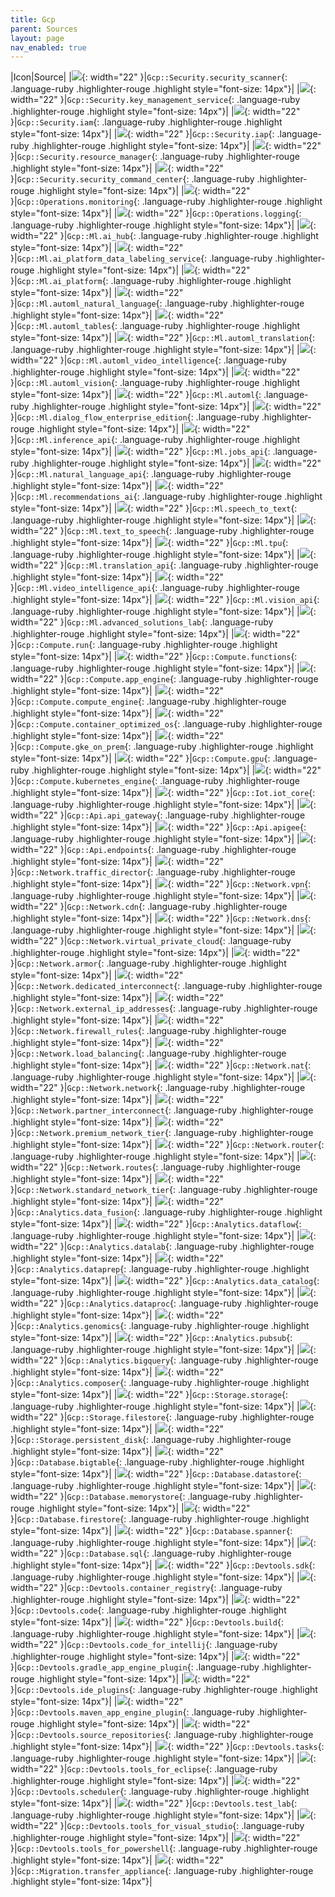 ```yaml
---
title: Gcp
parent: Sources
layout: page
nav_enabled: true
---
```


|Icon|Source|
|![](/home/gearoid/.gem/ruby/3.1/gems/diagrams-rb-0.1.0/resources/gcp/security/security-scanner.png){: width="22" }|`Gcp::Security.security_scanner`{: .language-ruby .highlighter-rouge .highlight style="font-size: 14px"}|
|![](/home/gearoid/.gem/ruby/3.1/gems/diagrams-rb-0.1.0/resources/gcp/security/key-management-service.png){: width="22" }|`Gcp::Security.key_management_service`{: .language-ruby .highlighter-rouge .highlight style="font-size: 14px"}|
|![](/home/gearoid/.gem/ruby/3.1/gems/diagrams-rb-0.1.0/resources/gcp/security/iam.png){: width="22" }|`Gcp::Security.iam`{: .language-ruby .highlighter-rouge .highlight style="font-size: 14px"}|
|![](/home/gearoid/.gem/ruby/3.1/gems/diagrams-rb-0.1.0/resources/gcp/security/iap.png){: width="22" }|`Gcp::Security.iap`{: .language-ruby .highlighter-rouge .highlight style="font-size: 14px"}|
|![](/home/gearoid/.gem/ruby/3.1/gems/diagrams-rb-0.1.0/resources/gcp/security/resource-manager.png){: width="22" }|`Gcp::Security.resource_manager`{: .language-ruby .highlighter-rouge .highlight style="font-size: 14px"}|
|![](/home/gearoid/.gem/ruby/3.1/gems/diagrams-rb-0.1.0/resources/gcp/security/security-command-center.png){: width="22" }|`Gcp::Security.security_command_center`{: .language-ruby .highlighter-rouge .highlight style="font-size: 14px"}|
|![](/home/gearoid/.gem/ruby/3.1/gems/diagrams-rb-0.1.0/resources/gcp/operations/monitoring.png){: width="22" }|`Gcp::Operations.monitoring`{: .language-ruby .highlighter-rouge .highlight style="font-size: 14px"}|
|![](/home/gearoid/.gem/ruby/3.1/gems/diagrams-rb-0.1.0/resources/gcp/operations/logging.png){: width="22" }|`Gcp::Operations.logging`{: .language-ruby .highlighter-rouge .highlight style="font-size: 14px"}|
|![](/home/gearoid/.gem/ruby/3.1/gems/diagrams-rb-0.1.0/resources/gcp/ml/ai-hub.png){: width="22" }|`Gcp::Ml.ai_hub`{: .language-ruby .highlighter-rouge .highlight style="font-size: 14px"}|
|![](/home/gearoid/.gem/ruby/3.1/gems/diagrams-rb-0.1.0/resources/gcp/ml/ai-platform-data-labeling-service.png){: width="22" }|`Gcp::Ml.ai_platform_data_labeling_service`{: .language-ruby .highlighter-rouge .highlight style="font-size: 14px"}|
|![](/home/gearoid/.gem/ruby/3.1/gems/diagrams-rb-0.1.0/resources/gcp/ml/ai-platform.png){: width="22" }|`Gcp::Ml.ai_platform`{: .language-ruby .highlighter-rouge .highlight style="font-size: 14px"}|
|![](/home/gearoid/.gem/ruby/3.1/gems/diagrams-rb-0.1.0/resources/gcp/ml/automl-natural-language.png){: width="22" }|`Gcp::Ml.automl_natural_language`{: .language-ruby .highlighter-rouge .highlight style="font-size: 14px"}|
|![](/home/gearoid/.gem/ruby/3.1/gems/diagrams-rb-0.1.0/resources/gcp/ml/automl-tables.png){: width="22" }|`Gcp::Ml.automl_tables`{: .language-ruby .highlighter-rouge .highlight style="font-size: 14px"}|
|![](/home/gearoid/.gem/ruby/3.1/gems/diagrams-rb-0.1.0/resources/gcp/ml/automl-translation.png){: width="22" }|`Gcp::Ml.automl_translation`{: .language-ruby .highlighter-rouge .highlight style="font-size: 14px"}|
|![](/home/gearoid/.gem/ruby/3.1/gems/diagrams-rb-0.1.0/resources/gcp/ml/automl-video-intelligence.png){: width="22" }|`Gcp::Ml.automl_video_intelligence`{: .language-ruby .highlighter-rouge .highlight style="font-size: 14px"}|
|![](/home/gearoid/.gem/ruby/3.1/gems/diagrams-rb-0.1.0/resources/gcp/ml/automl-vision.png){: width="22" }|`Gcp::Ml.automl_vision`{: .language-ruby .highlighter-rouge .highlight style="font-size: 14px"}|
|![](/home/gearoid/.gem/ruby/3.1/gems/diagrams-rb-0.1.0/resources/gcp/ml/automl.png){: width="22" }|`Gcp::Ml.automl`{: .language-ruby .highlighter-rouge .highlight style="font-size: 14px"}|
|![](/home/gearoid/.gem/ruby/3.1/gems/diagrams-rb-0.1.0/resources/gcp/ml/dialog-flow-enterprise-edition.png){: width="22" }|`Gcp::Ml.dialog_flow_enterprise_edition`{: .language-ruby .highlighter-rouge .highlight style="font-size: 14px"}|
|![](/home/gearoid/.gem/ruby/3.1/gems/diagrams-rb-0.1.0/resources/gcp/ml/inference-api.png){: width="22" }|`Gcp::Ml.inference_api`{: .language-ruby .highlighter-rouge .highlight style="font-size: 14px"}|
|![](/home/gearoid/.gem/ruby/3.1/gems/diagrams-rb-0.1.0/resources/gcp/ml/jobs-api.png){: width="22" }|`Gcp::Ml.jobs_api`{: .language-ruby .highlighter-rouge .highlight style="font-size: 14px"}|
|![](/home/gearoid/.gem/ruby/3.1/gems/diagrams-rb-0.1.0/resources/gcp/ml/natural-language-api.png){: width="22" }|`Gcp::Ml.natural_language_api`{: .language-ruby .highlighter-rouge .highlight style="font-size: 14px"}|
|![](/home/gearoid/.gem/ruby/3.1/gems/diagrams-rb-0.1.0/resources/gcp/ml/recommendations-ai.png){: width="22" }|`Gcp::Ml.recommendations_ai`{: .language-ruby .highlighter-rouge .highlight style="font-size: 14px"}|
|![](/home/gearoid/.gem/ruby/3.1/gems/diagrams-rb-0.1.0/resources/gcp/ml/speech-to-text.png){: width="22" }|`Gcp::Ml.speech_to_text`{: .language-ruby .highlighter-rouge .highlight style="font-size: 14px"}|
|![](/home/gearoid/.gem/ruby/3.1/gems/diagrams-rb-0.1.0/resources/gcp/ml/text-to-speech.png){: width="22" }|`Gcp::Ml.text_to_speech`{: .language-ruby .highlighter-rouge .highlight style="font-size: 14px"}|
|![](/home/gearoid/.gem/ruby/3.1/gems/diagrams-rb-0.1.0/resources/gcp/ml/tpu.png){: width="22" }|`Gcp::Ml.tpu`{: .language-ruby .highlighter-rouge .highlight style="font-size: 14px"}|
|![](/home/gearoid/.gem/ruby/3.1/gems/diagrams-rb-0.1.0/resources/gcp/ml/translation-api.png){: width="22" }|`Gcp::Ml.translation_api`{: .language-ruby .highlighter-rouge .highlight style="font-size: 14px"}|
|![](/home/gearoid/.gem/ruby/3.1/gems/diagrams-rb-0.1.0/resources/gcp/ml/video-intelligence-api.png){: width="22" }|`Gcp::Ml.video_intelligence_api`{: .language-ruby .highlighter-rouge .highlight style="font-size: 14px"}|
|![](/home/gearoid/.gem/ruby/3.1/gems/diagrams-rb-0.1.0/resources/gcp/ml/vision-api.png){: width="22" }|`Gcp::Ml.vision_api`{: .language-ruby .highlighter-rouge .highlight style="font-size: 14px"}|
|![](/home/gearoid/.gem/ruby/3.1/gems/diagrams-rb-0.1.0/resources/gcp/ml/advanced-solutions-lab.png){: width="22" }|`Gcp::Ml.advanced_solutions_lab`{: .language-ruby .highlighter-rouge .highlight style="font-size: 14px"}|
|![](/home/gearoid/.gem/ruby/3.1/gems/diagrams-rb-0.1.0/resources/gcp/compute/run.png){: width="22" }|`Gcp::Compute.run`{: .language-ruby .highlighter-rouge .highlight style="font-size: 14px"}|
|![](/home/gearoid/.gem/ruby/3.1/gems/diagrams-rb-0.1.0/resources/gcp/compute/functions.png){: width="22" }|`Gcp::Compute.functions`{: .language-ruby .highlighter-rouge .highlight style="font-size: 14px"}|
|![](/home/gearoid/.gem/ruby/3.1/gems/diagrams-rb-0.1.0/resources/gcp/compute/app-engine.png){: width="22" }|`Gcp::Compute.app_engine`{: .language-ruby .highlighter-rouge .highlight style="font-size: 14px"}|
|![](/home/gearoid/.gem/ruby/3.1/gems/diagrams-rb-0.1.0/resources/gcp/compute/compute-engine.png){: width="22" }|`Gcp::Compute.compute_engine`{: .language-ruby .highlighter-rouge .highlight style="font-size: 14px"}|
|![](/home/gearoid/.gem/ruby/3.1/gems/diagrams-rb-0.1.0/resources/gcp/compute/container-optimized-os.png){: width="22" }|`Gcp::Compute.container_optimized_os`{: .language-ruby .highlighter-rouge .highlight style="font-size: 14px"}|
|![](/home/gearoid/.gem/ruby/3.1/gems/diagrams-rb-0.1.0/resources/gcp/compute/gke-on-prem.png){: width="22" }|`Gcp::Compute.gke_on_prem`{: .language-ruby .highlighter-rouge .highlight style="font-size: 14px"}|
|![](/home/gearoid/.gem/ruby/3.1/gems/diagrams-rb-0.1.0/resources/gcp/compute/gpu.png){: width="22" }|`Gcp::Compute.gpu`{: .language-ruby .highlighter-rouge .highlight style="font-size: 14px"}|
|![](/home/gearoid/.gem/ruby/3.1/gems/diagrams-rb-0.1.0/resources/gcp/compute/kubernetes-engine.png){: width="22" }|`Gcp::Compute.kubernetes_engine`{: .language-ruby .highlighter-rouge .highlight style="font-size: 14px"}|
|![](/home/gearoid/.gem/ruby/3.1/gems/diagrams-rb-0.1.0/resources/gcp/iot/iot-core.png){: width="22" }|`Gcp::Iot.iot_core`{: .language-ruby .highlighter-rouge .highlight style="font-size: 14px"}|
|![](/home/gearoid/.gem/ruby/3.1/gems/diagrams-rb-0.1.0/resources/gcp/api/api-gateway.png){: width="22" }|`Gcp::Api.api_gateway`{: .language-ruby .highlighter-rouge .highlight style="font-size: 14px"}|
|![](/home/gearoid/.gem/ruby/3.1/gems/diagrams-rb-0.1.0/resources/gcp/api/apigee.png){: width="22" }|`Gcp::Api.apigee`{: .language-ruby .highlighter-rouge .highlight style="font-size: 14px"}|
|![](/home/gearoid/.gem/ruby/3.1/gems/diagrams-rb-0.1.0/resources/gcp/api/endpoints.png){: width="22" }|`Gcp::Api.endpoints`{: .language-ruby .highlighter-rouge .highlight style="font-size: 14px"}|
|![](/home/gearoid/.gem/ruby/3.1/gems/diagrams-rb-0.1.0/resources/gcp/network/traffic-director.png){: width="22" }|`Gcp::Network.traffic_director`{: .language-ruby .highlighter-rouge .highlight style="font-size: 14px"}|
|![](/home/gearoid/.gem/ruby/3.1/gems/diagrams-rb-0.1.0/resources/gcp/network/vpn.png){: width="22" }|`Gcp::Network.vpn`{: .language-ruby .highlighter-rouge .highlight style="font-size: 14px"}|
|![](/home/gearoid/.gem/ruby/3.1/gems/diagrams-rb-0.1.0/resources/gcp/network/cdn.png){: width="22" }|`Gcp::Network.cdn`{: .language-ruby .highlighter-rouge .highlight style="font-size: 14px"}|
|![](/home/gearoid/.gem/ruby/3.1/gems/diagrams-rb-0.1.0/resources/gcp/network/dns.png){: width="22" }|`Gcp::Network.dns`{: .language-ruby .highlighter-rouge .highlight style="font-size: 14px"}|
|![](/home/gearoid/.gem/ruby/3.1/gems/diagrams-rb-0.1.0/resources/gcp/network/virtual-private-cloud.png){: width="22" }|`Gcp::Network.virtual_private_cloud`{: .language-ruby .highlighter-rouge .highlight style="font-size: 14px"}|
|![](/home/gearoid/.gem/ruby/3.1/gems/diagrams-rb-0.1.0/resources/gcp/network/armor.png){: width="22" }|`Gcp::Network.armor`{: .language-ruby .highlighter-rouge .highlight style="font-size: 14px"}|
|![](/home/gearoid/.gem/ruby/3.1/gems/diagrams-rb-0.1.0/resources/gcp/network/dedicated-interconnect.png){: width="22" }|`Gcp::Network.dedicated_interconnect`{: .language-ruby .highlighter-rouge .highlight style="font-size: 14px"}|
|![](/home/gearoid/.gem/ruby/3.1/gems/diagrams-rb-0.1.0/resources/gcp/network/external-ip-addresses.png){: width="22" }|`Gcp::Network.external_ip_addresses`{: .language-ruby .highlighter-rouge .highlight style="font-size: 14px"}|
|![](/home/gearoid/.gem/ruby/3.1/gems/diagrams-rb-0.1.0/resources/gcp/network/firewall-rules.png){: width="22" }|`Gcp::Network.firewall_rules`{: .language-ruby .highlighter-rouge .highlight style="font-size: 14px"}|
|![](/home/gearoid/.gem/ruby/3.1/gems/diagrams-rb-0.1.0/resources/gcp/network/load-balancing.png){: width="22" }|`Gcp::Network.load_balancing`{: .language-ruby .highlighter-rouge .highlight style="font-size: 14px"}|
|![](/home/gearoid/.gem/ruby/3.1/gems/diagrams-rb-0.1.0/resources/gcp/network/nat.png){: width="22" }|`Gcp::Network.nat`{: .language-ruby .highlighter-rouge .highlight style="font-size: 14px"}|
|![](/home/gearoid/.gem/ruby/3.1/gems/diagrams-rb-0.1.0/resources/gcp/network/network.png){: width="22" }|`Gcp::Network.network`{: .language-ruby .highlighter-rouge .highlight style="font-size: 14px"}|
|![](/home/gearoid/.gem/ruby/3.1/gems/diagrams-rb-0.1.0/resources/gcp/network/partner-interconnect.png){: width="22" }|`Gcp::Network.partner_interconnect`{: .language-ruby .highlighter-rouge .highlight style="font-size: 14px"}|
|![](/home/gearoid/.gem/ruby/3.1/gems/diagrams-rb-0.1.0/resources/gcp/network/premium-network-tier.png){: width="22" }|`Gcp::Network.premium_network_tier`{: .language-ruby .highlighter-rouge .highlight style="font-size: 14px"}|
|![](/home/gearoid/.gem/ruby/3.1/gems/diagrams-rb-0.1.0/resources/gcp/network/router.png){: width="22" }|`Gcp::Network.router`{: .language-ruby .highlighter-rouge .highlight style="font-size: 14px"}|
|![](/home/gearoid/.gem/ruby/3.1/gems/diagrams-rb-0.1.0/resources/gcp/network/routes.png){: width="22" }|`Gcp::Network.routes`{: .language-ruby .highlighter-rouge .highlight style="font-size: 14px"}|
|![](/home/gearoid/.gem/ruby/3.1/gems/diagrams-rb-0.1.0/resources/gcp/network/standard-network-tier.png){: width="22" }|`Gcp::Network.standard_network_tier`{: .language-ruby .highlighter-rouge .highlight style="font-size: 14px"}|
|![](/home/gearoid/.gem/ruby/3.1/gems/diagrams-rb-0.1.0/resources/gcp/analytics/data-fusion.png){: width="22" }|`Gcp::Analytics.data_fusion`{: .language-ruby .highlighter-rouge .highlight style="font-size: 14px"}|
|![](/home/gearoid/.gem/ruby/3.1/gems/diagrams-rb-0.1.0/resources/gcp/analytics/dataflow.png){: width="22" }|`Gcp::Analytics.dataflow`{: .language-ruby .highlighter-rouge .highlight style="font-size: 14px"}|
|![](/home/gearoid/.gem/ruby/3.1/gems/diagrams-rb-0.1.0/resources/gcp/analytics/datalab.png){: width="22" }|`Gcp::Analytics.datalab`{: .language-ruby .highlighter-rouge .highlight style="font-size: 14px"}|
|![](/home/gearoid/.gem/ruby/3.1/gems/diagrams-rb-0.1.0/resources/gcp/analytics/dataprep.png){: width="22" }|`Gcp::Analytics.dataprep`{: .language-ruby .highlighter-rouge .highlight style="font-size: 14px"}|
|![](/home/gearoid/.gem/ruby/3.1/gems/diagrams-rb-0.1.0/resources/gcp/analytics/data-catalog.png){: width="22" }|`Gcp::Analytics.data_catalog`{: .language-ruby .highlighter-rouge .highlight style="font-size: 14px"}|
|![](/home/gearoid/.gem/ruby/3.1/gems/diagrams-rb-0.1.0/resources/gcp/analytics/dataproc.png){: width="22" }|`Gcp::Analytics.dataproc`{: .language-ruby .highlighter-rouge .highlight style="font-size: 14px"}|
|![](/home/gearoid/.gem/ruby/3.1/gems/diagrams-rb-0.1.0/resources/gcp/analytics/genomics.png){: width="22" }|`Gcp::Analytics.genomics`{: .language-ruby .highlighter-rouge .highlight style="font-size: 14px"}|
|![](/home/gearoid/.gem/ruby/3.1/gems/diagrams-rb-0.1.0/resources/gcp/analytics/pubsub.png){: width="22" }|`Gcp::Analytics.pubsub`{: .language-ruby .highlighter-rouge .highlight style="font-size: 14px"}|
|![](/home/gearoid/.gem/ruby/3.1/gems/diagrams-rb-0.1.0/resources/gcp/analytics/bigquery.png){: width="22" }|`Gcp::Analytics.bigquery`{: .language-ruby .highlighter-rouge .highlight style="font-size: 14px"}|
|![](/home/gearoid/.gem/ruby/3.1/gems/diagrams-rb-0.1.0/resources/gcp/analytics/composer.png){: width="22" }|`Gcp::Analytics.composer`{: .language-ruby .highlighter-rouge .highlight style="font-size: 14px"}|
|![](/home/gearoid/.gem/ruby/3.1/gems/diagrams-rb-0.1.0/resources/gcp/storage/storage.png){: width="22" }|`Gcp::Storage.storage`{: .language-ruby .highlighter-rouge .highlight style="font-size: 14px"}|
|![](/home/gearoid/.gem/ruby/3.1/gems/diagrams-rb-0.1.0/resources/gcp/storage/filestore.png){: width="22" }|`Gcp::Storage.filestore`{: .language-ruby .highlighter-rouge .highlight style="font-size: 14px"}|
|![](/home/gearoid/.gem/ruby/3.1/gems/diagrams-rb-0.1.0/resources/gcp/storage/persistent-disk.png){: width="22" }|`Gcp::Storage.persistent_disk`{: .language-ruby .highlighter-rouge .highlight style="font-size: 14px"}|
|![](/home/gearoid/.gem/ruby/3.1/gems/diagrams-rb-0.1.0/resources/gcp/database/bigtable.png){: width="22" }|`Gcp::Database.bigtable`{: .language-ruby .highlighter-rouge .highlight style="font-size: 14px"}|
|![](/home/gearoid/.gem/ruby/3.1/gems/diagrams-rb-0.1.0/resources/gcp/database/datastore.png){: width="22" }|`Gcp::Database.datastore`{: .language-ruby .highlighter-rouge .highlight style="font-size: 14px"}|
|![](/home/gearoid/.gem/ruby/3.1/gems/diagrams-rb-0.1.0/resources/gcp/database/memorystore.png){: width="22" }|`Gcp::Database.memorystore`{: .language-ruby .highlighter-rouge .highlight style="font-size: 14px"}|
|![](/home/gearoid/.gem/ruby/3.1/gems/diagrams-rb-0.1.0/resources/gcp/database/firestore.png){: width="22" }|`Gcp::Database.firestore`{: .language-ruby .highlighter-rouge .highlight style="font-size: 14px"}|
|![](/home/gearoid/.gem/ruby/3.1/gems/diagrams-rb-0.1.0/resources/gcp/database/spanner.png){: width="22" }|`Gcp::Database.spanner`{: .language-ruby .highlighter-rouge .highlight style="font-size: 14px"}|
|![](/home/gearoid/.gem/ruby/3.1/gems/diagrams-rb-0.1.0/resources/gcp/database/sql.png){: width="22" }|`Gcp::Database.sql`{: .language-ruby .highlighter-rouge .highlight style="font-size: 14px"}|
|![](/home/gearoid/.gem/ruby/3.1/gems/diagrams-rb-0.1.0/resources/gcp/devtools/sdk.png){: width="22" }|`Gcp::Devtools.sdk`{: .language-ruby .highlighter-rouge .highlight style="font-size: 14px"}|
|![](/home/gearoid/.gem/ruby/3.1/gems/diagrams-rb-0.1.0/resources/gcp/devtools/container-registry.png){: width="22" }|`Gcp::Devtools.container_registry`{: .language-ruby .highlighter-rouge .highlight style="font-size: 14px"}|
|![](/home/gearoid/.gem/ruby/3.1/gems/diagrams-rb-0.1.0/resources/gcp/devtools/code.png){: width="22" }|`Gcp::Devtools.code`{: .language-ruby .highlighter-rouge .highlight style="font-size: 14px"}|
|![](/home/gearoid/.gem/ruby/3.1/gems/diagrams-rb-0.1.0/resources/gcp/devtools/build.png){: width="22" }|`Gcp::Devtools.build`{: .language-ruby .highlighter-rouge .highlight style="font-size: 14px"}|
|![](/home/gearoid/.gem/ruby/3.1/gems/diagrams-rb-0.1.0/resources/gcp/devtools/code-for-intellij.png){: width="22" }|`Gcp::Devtools.code_for_intellij`{: .language-ruby .highlighter-rouge .highlight style="font-size: 14px"}|
|![](/home/gearoid/.gem/ruby/3.1/gems/diagrams-rb-0.1.0/resources/gcp/devtools/gradle-app-engine-plugin.png){: width="22" }|`Gcp::Devtools.gradle_app_engine_plugin`{: .language-ruby .highlighter-rouge .highlight style="font-size: 14px"}|
|![](/home/gearoid/.gem/ruby/3.1/gems/diagrams-rb-0.1.0/resources/gcp/devtools/ide-plugins.png){: width="22" }|`Gcp::Devtools.ide_plugins`{: .language-ruby .highlighter-rouge .highlight style="font-size: 14px"}|
|![](/home/gearoid/.gem/ruby/3.1/gems/diagrams-rb-0.1.0/resources/gcp/devtools/maven-app-engine-plugin.png){: width="22" }|`Gcp::Devtools.maven_app_engine_plugin`{: .language-ruby .highlighter-rouge .highlight style="font-size: 14px"}|
|![](/home/gearoid/.gem/ruby/3.1/gems/diagrams-rb-0.1.0/resources/gcp/devtools/source-repositories.png){: width="22" }|`Gcp::Devtools.source_repositories`{: .language-ruby .highlighter-rouge .highlight style="font-size: 14px"}|
|![](/home/gearoid/.gem/ruby/3.1/gems/diagrams-rb-0.1.0/resources/gcp/devtools/tasks.png){: width="22" }|`Gcp::Devtools.tasks`{: .language-ruby .highlighter-rouge .highlight style="font-size: 14px"}|
|![](/home/gearoid/.gem/ruby/3.1/gems/diagrams-rb-0.1.0/resources/gcp/devtools/tools-for-eclipse.png){: width="22" }|`Gcp::Devtools.tools_for_eclipse`{: .language-ruby .highlighter-rouge .highlight style="font-size: 14px"}|
|![](/home/gearoid/.gem/ruby/3.1/gems/diagrams-rb-0.1.0/resources/gcp/devtools/scheduler.png){: width="22" }|`Gcp::Devtools.scheduler`{: .language-ruby .highlighter-rouge .highlight style="font-size: 14px"}|
|![](/home/gearoid/.gem/ruby/3.1/gems/diagrams-rb-0.1.0/resources/gcp/devtools/test-lab.png){: width="22" }|`Gcp::Devtools.test_lab`{: .language-ruby .highlighter-rouge .highlight style="font-size: 14px"}|
|![](/home/gearoid/.gem/ruby/3.1/gems/diagrams-rb-0.1.0/resources/gcp/devtools/tools-for-visual-studio.png){: width="22" }|`Gcp::Devtools.tools_for_visual_studio`{: .language-ruby .highlighter-rouge .highlight style="font-size: 14px"}|
|![](/home/gearoid/.gem/ruby/3.1/gems/diagrams-rb-0.1.0/resources/gcp/devtools/tools-for-powershell.png){: width="22" }|`Gcp::Devtools.tools_for_powershell`{: .language-ruby .highlighter-rouge .highlight style="font-size: 14px"}|
|![](/home/gearoid/.gem/ruby/3.1/gems/diagrams-rb-0.1.0/resources/gcp/migration/transfer-appliance.png){: width="22" }|`Gcp::Migration.transfer_appliance`{: .language-ruby .highlighter-rouge .highlight style="font-size: 14px"}|
